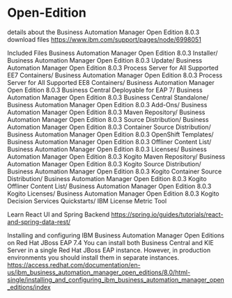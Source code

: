 # Open-Edition
details about the Business Automation Manager Open Edition 8.0.3 download files
https://www.ibm.com/support/pages/node/6998051

Included Files
Business Automation Manager Open Edition 8.0.3 Installer/
Business Automation Manager Open Edition 8.0.3 Update/
Business Automation Manager Open Edition 8.0.3 Process Server for All Supported EE7 Containers/
Business Automation Manager Open Edition 8.0.3 Process Server for All Supported EE8 Containers/
Business Automation Manager Open Edition 8.0.3 Business Central Deployable for EAP 7/
Business Automation Manager Open Edition 8.0.3 Business Central Standalone/
Business Automation Manager Open Edition 8.0.3 Add-Ons/
Business Automation Manager Open Edition 8.0.3 Maven Repository/
Business Automation Manager Open Edition 8.0.3 Source Distribution/
Business Automation Manager Open Edition 8.0.3 Container Source Distribution/
Business Automation Manager Open Edition 8.0.3 OpenShift Templates/
Business Automation Manager Open Edition 8.0.3 Offliner Content List/
Business Automation Manager Open Edition 8.0.3 Licenses/
Business Automation Manager Open Edition 8.0.3 Kogito Maven Repository/
Business Automation Manager Open Edition 8.0.3 Kogito Source Distribution/
Business Automation Manager Open Edition 8.0.3 Kogito Container Source Distribution/
Business Automation Manager Open Edition 8.0.3 Kogito Offliner Content List/
Business Automation Manager Open Edition 8.0.3 Kogito Licenses/
Business Automation Manager Open Edition 8.0.3 Kogito Decision Services Quickstarts/
IBM License Metric Tool

Learn React UI and Spring Backend
https://spring.io/guides/tutorials/react-and-spring-data-rest/

 Installing and configuring IBM Business Automation Manager Open Editions on Red Hat JBoss EAP 7.4
 You can install both Business Central and KIE Server in a single Red Hat JBoss EAP instance. However, in production environments you should install them in separate instances. 
https://access.redhat.com/documentation/en-us/ibm_business_automation_manager_open_editions/8.0/html-single/installing_and_configuring_ibm_business_automation_manager_open_editions/index
